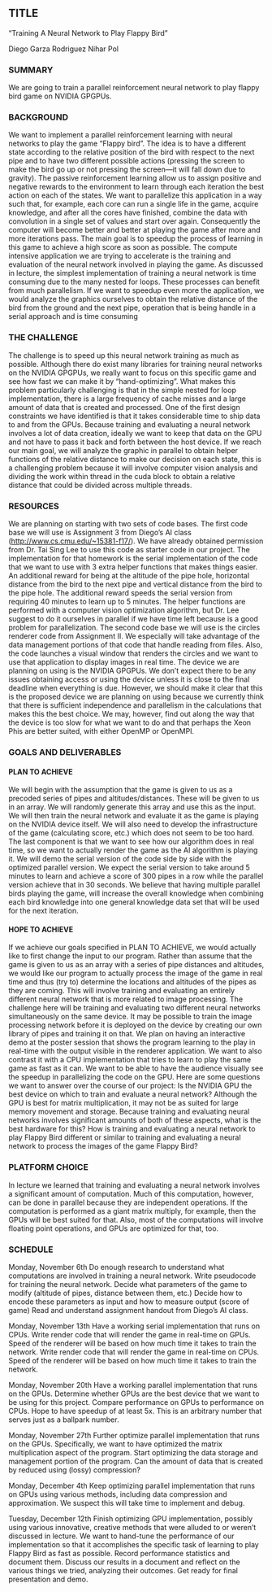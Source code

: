 ## TITLE

“Training A Neural Network to Play Flappy Bird” 

Diego Garza Rodriguez
Nihar Pol 

### SUMMARY

We are going to train a parallel reinforcement neural network to play flappy bird game on NVIDIA GPGPUs. 

### BACKGROUND

We want to implement a parallel reinforcement learning with neural networks to play the game “Flappy bird”. The idea is to have a different state according to the relative position of the bird with respect to the next pipe and to have two different possible actions (pressing the screen to make the bird go up or not pressing the screen—it will fall down due to gravity). The passive reinforcement learning allow us to assign positive and negative rewards to the environment to learn through each iteration the best action on each of the states. We want to parallelize this application in a way such that, for example, each core can run a single life in the game, acquire knowledge, and after all the cores have finished, combine the data with convolution in a single set of values and start over again. Consequently the computer will become better and better at playing the game after more and more iterations pass. The main goal is to speedup the process of learning in this game to achieve a high score as soon as possible. 
	The compute intensive application we are trying to accelerate is the training and evaluation of the neural network involved in playing the game. As discussed in lecture, the simplest implementation of training a neural network is time consuming due to the many nested for loops. These processes can benefit from much parallelism. If we want to speedup even more the application, we would analyze the graphics ourselves to obtain the relative distance of the bird from the ground and the next pipe, operation that is being handle in a serial approach and is time consuming

### THE CHALLENGE

The challenge is to speed up this neural network training as much as possible. Although there do exist many libraries for training neural networks on the NVIDIA GPGPUs, we really want to focus on this specific game and see how fast we can make it by “hand-optimizing”. What makes this problem particularly challenging is that in the simple nested for loop implementation, there is a large frequency of cache misses and a large amount of data that is created and processed. 
	One of the first design constraints we have identified is that it takes considerable time to ship data to and from the GPUs. Because training and evaluating a neural network involves a lot of data creation, ideally we want to keep that data on the GPU and not have to pass it back and forth between the host device.
	If we reach our main goal, we will analyze the graphic in parallel to obtain helper functions of the relative distance to make our decision on each state, this is a challenging problem because it will involve computer vision analysis and dividing the work within thread in the cuda block to obtain a relative distance that could be divided across multiple threads.
  
### RESOURCES

We are planning on starting with two sets of code bases.
	The first code base we will use is Assignment 3 from Diego’s AI class (http://www.cs.cmu.edu/~15381-f17/). We have already obtained permission from Dr. Tai Sing Lee to use this code as starter code in our project. The implementation for that homework is the serial implementation of the code that we want to use with 3 extra helper functions that makes things easier. An additional reward for being at the altitude of the pipe hole, horizontal distance from the bird to the next pipe and vertical distance from the bird to the pipe hole. The additional reward speeds the serial version from requiring 40 minutes to learn up to 5 minutes. The helper functions are performed with a computer vision optimization algorithm, but Dr. Lee suggest to do it ourselves in parallel if we have time left because is a good problem for parallelization.
	The second code base we will use is the circles renderer code from Assignment II. We especially will take advantage of the data management portions of that code that handle reading from files. Also, the code launches a visual window that renders the circles and we want to use that application to display images in real time. 
The device we are planning on using is the NVIDIA GPGPUs. We don’t expect there to be any issues obtaining access or using the device unless it is close to the final deadline when everything is due. However, we should make it clear that this is the proposed device we are planning on using because we currently think that there is sufficient independence and parallelism in the calculations that makes this the best choice. We may, however, find out along the way that the device is too slow for what we want to do and that perhaps the Xeon Phis are better suited, with either OpenMP or OpenMPI. 

### GOALS AND DELIVERABLES
#### PLAN TO ACHIEVE 

We will begin with the assumption that the game is given to us as a precoded series of pipes and altitudes/distances. These will be given to us in an array. We will randomly generate this array and use this as the input. We will then train the neural network and evaluate it as the game is playing on the NVIDIA device itself. We will also need to develop the infrastructure of the game (calculating score, etc.) which does not seem to be too hard. The last component is that we want to see how our algorithm does in real time, so we want to actually render the game as the AI algorithm is playing it. We will demo the serial version of the code side by side with the optimized parallel version. We expect the serial version to take around 5 minutes to learn and achieve a score of 300 pipes in a row while the parallel version achieve that in 30 seconds. We believe that having multiple parallel birds playing the game, will increase the overall knowledge when combining each bird knowledge into one general knowledge data set that will be used for the next iteration.

#### HOPE TO ACHIEVE

If we achieve our goals specified in PLAN TO ACHIEVE, we would actually like to first change the input to our program. Rather than assume that the game is given to us as an array with a series of pipe distances and altitudes, we would like our program to actually process the image of the game in real time and thus (try to) determine the locations and altitudes of the pipes as they are coming. This will involve training and evaluating an entirely different neural network that is more related to image processing. The challenge here will be training and evaluating two different neural networks simultaneously on the same device. It may be possible to train the image processing network before it is deployed on the device by creating our own library of pipes and training it on that. 
	We plan on having an interactive demo at the poster session that shows the program learning to the play in real-time with the output visible in the renderer application. We want to also contrast it with a CPU implementation that tries to learn to play the same game as fast as it can. We want to be able to have the audience visually see the speedup in parallelizing the code on the GPU. 
	Here are some questions we want to answer over the course of our project: 
Is the NVIDIA GPU the best device on which to train and evaluate a neural network? Although the GPU is best for matrix multiplication, it may not be as suited for large memory movement and storage. Because training and evaluating neural networks involves significant amounts of both of these aspects, what is the best hardware for this? 
How is training and evaluating a neural network to play Flappy Bird different or similar to training and evaluating a neural network to process the images of the game Flappy Bird? 


### PLATFORM CHOICE

In lecture we learned that training and evaluating a neural network involves a significant amount of computation. Much of this computation, however, can be done in parallel because they are independent operations. If the computation is performed as a giant matrix multiply, for example, then the GPUs will be best suited for that. Also, most of the computations will involve floating point operations, and GPUs are optimized for that, too. 

### SCHEDULE 

Monday, November 6th
Do enough research to understand what computations are involved in training a neural network. 
Write pseudocode for training the neural network. 
Decide what parameters of the game to modify (altitude of pipes, distance between them, etc.) 
Decide how to encode these parameters as input and how to measure output (score of game) 
Read and understand assignment handout from Diego’s AI class. 

Monday, November 13th
Have a working serial implementation that runs on CPUs. 
Write render code that will render the game in real-time on GPUs. Speed of the renderer will be based on how much time it takes to train the network. 
Write render code that will render the game in real-time on CPUs. Speed of the renderer will be based on how much time it takes to train the network. 

Monday, November 20th
Have a working parallel implementation that runs on the GPUs.
Determine whether GPUs are the best device that we want to be using for this project. 
Compare performance on GPUs to performance on CPUs. Hope to have speedup of at least 5x. This is an arbitrary number that serves just as a ballpark number. 

Monday, November 27th
Further optimize parallel implementation that runs on the GPUs. Specifically, we want to have optimized the matrix multiplication aspect of the program. 
Start optimizing the data storage and management portion of the program. Can the amount of data that is created by reduced using (lossy) compression? 

Monday, December 4th
Keep optimizing parallel implementation that runs on GPUs using various methods, including data compression and approximation. We suspect this will take time to implement and debug. 

Tuesday, December 12th
Finish optimizing GPU implementation, possibly using various innovative, creative methods that were alluded to or weren’t discussed in lecture. We want to hand-tune the performance of our implementation so that it accomplishes the specific task of learning to play Flappy Bird as fast as possible. 
Record performance statistics and document them. Discuss our results in a document and reflect on the various things we tried, analyzing their outcomes. 
Get ready for final presentation and demo. 
